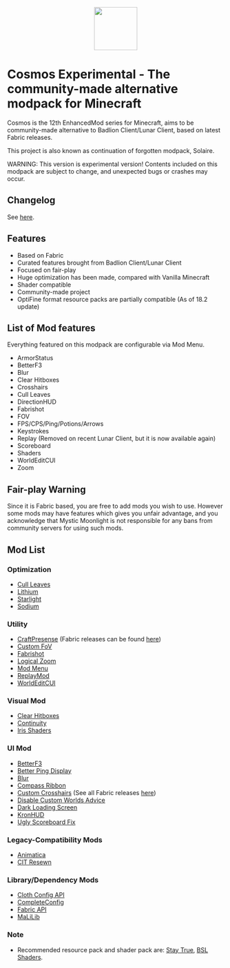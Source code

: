 <center><img src="https://user-images.githubusercontent.com/25527589/154675275-5ab8479f-29f1-418b-9111-34f07d2cdebe.png" width="100"></img></center>

# Cosmos Experimental - The community-made alternative modpack for Minecraft
Cosmos is the 12th EnhancedMod series for Minecraft, aims to be community-made alternative to Badlion Client/Lunar Client, based on latest Fabric releases.

This project is also known as continuation of forgotten modpack, Solaire.

WARNING: This version is experimental version! Contents included on this modpack are subject to change, and unexpected bugs or crashes may occur.

## Changelog
See [here](https://github.com/MysticMoonlight/EnhancedMod/blob/main/cosmos/experimental/CHANGELOG.md).

## Features
* Based on Fabric
* Curated features brought from Badlion Client/Lunar Client
* Focused on fair-play
* Huge optimization has been made, compared with Vanilla Minecraft
* Shader compatible
* Community-made project
* OptiFine format resource packs are partially compatible (As of 18.2 update)

## List of Mod features
Everything featured on this modpack are configurable via Mod Menu.
* ArmorStatus
* BetterF3
* Blur
* Clear Hitboxes
* Crosshairs
* Cull Leaves
* DirectionHUD
* Fabrishot
* FOV
* FPS/CPS/Ping/Potions/Arrows
* Keystrokes
* Replay (Removed on recent Lunar Client, but it is now available again)
* Scoreboard
* Shaders
* WorldEditCUI
* Zoom

## Fair-play Warning
Since it is Fabric based, you are free to add mods you wish to use. However some mods may have features which gives you unfair advantage, and you acknowledge that Mystic Moonlight is not responsible for any bans from community servers for using such mods.

## Mod List
### Optimization
* [Cull Leaves](https://www.curseforge.com/minecraft/mc-mods/cull-leaves)
* [Lithium](https://www.curseforge.com/minecraft/mc-mods/lithium)
* [Starlight](https://www.curseforge.com/minecraft/mc-mods/starlight)
* [Sodium](https://modrinth.com/mod/sodium)

### Utility
* [CraftPresense](https://www.curseforge.com/minecraft/mc-mods/craftpresence) (Fabric releases can be found [here](https://www.curseforge.com/minecraft/mc-mods/craftpresence/files/all?filter-game-version=2020709689%3A7499))
* [Custom FoV](https://www.curseforge.com/minecraft/mc-mods/custom-fov-fabric)
* [Fabrishot](https://www.curseforge.com/minecraft/mc-mods/fabrishot)
* [Logical Zoom](https://www.curseforge.com/minecraft/mc-mods/logical-zoom)
* [Mod Menu](https://www.curseforge.com/minecraft/mc-mods/modmenu)
* [ReplayMod](https://www.replaymod.com/)
* [WorldEditCUI](https://www.curseforge.com/minecraft/mc-mods/worldeditcui-fabric)

### Visual Mod
* [Clear Hitboxes](https://www.curseforge.com/minecraft/mc-mods/clear-hitboxes)
* [Continuity](https://www.curseforge.com/minecraft/mc-mods/continuity)
* [Iris Shaders](https://www.curseforge.com/minecraft/mc-mods/irisshaders)

### UI Mod
* [BetterF3](https://www.curseforge.com/minecraft/mc-mods/betterf3)
* [Better Ping Display](https://www.curseforge.com/minecraft/mc-mods/better-ping-display-fabric)
* [Blur](https://www.curseforge.com/minecraft/mc-mods/blur-fabric)
* [Compass Ribbon](https://www.curseforge.com/minecraft/mc-mods/compass-ribbon)
* [Custom Crosshairs](https://www.curseforge.com/minecraft/mc-mods/custom-crosshair-mod) (See all Fabric releases [here](https://www.curseforge.com/minecraft/mc-mods/custom-crosshair-mod/files/all?filter-game-version=2020709689%3A7499))
* [Disable Custom Worlds Advice](https://www.curseforge.com/minecraft/mc-mods/fabric-disable-custom-worlds-advice)
* [Dark Loading Screen](https://www.curseforge.com/minecraft/mc-mods/dark-loading-screen)
* [KronHUD](https://www.curseforge.com/minecraft/mc-mods/kronhud)
* [Ugly Scoreboard Fix](https://www.curseforge.com/minecraft/mc-mods/ugly-scoreboard-fix)

### Legacy-Compatibility Mods
* [Animatica](https://www.curseforge.com/minecraft/mc-mods/animatica)
* [CIT Resewn](https://modrinth.com/mod/cit-resewn)

### Library/Dependency Mods
* [Cloth Config API](https://www.curseforge.com/minecraft/mc-mods/cloth-config)
* [CompleteConfig](https://www.curseforge.com/minecraft/mc-mods/completeconfig)
* [Fabric API](https://www.curseforge.com/minecraft/mc-mods/fabric-api)
* [MaLiLib](https://www.curseforge.com/minecraft/mc-mods/malilib/files/all?filter-game-version=2020709689%3A7499)

### Note
* Recommended resource pack and shader pack are: [Stay True](https://www.curseforge.com/minecraft/texture-packs/stay-true), [BSL Shaders](https://bitslablab.com/bslshaders/).

